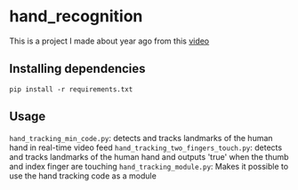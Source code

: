 #  hand_recognition

This is a project I made about year ago from this [video](https://www.youtube.com/watch?v=vQZ4IvB07ec)

## Installing dependencies
```pip install -r requirements.txt```

## Usage
```hand_tracking_min_code.py```: detects and tracks landmarks of the human hand in real-time video feed
```hand_tracking_two_fingers_touch.py```: detects and tracks landmarks of the human hand and outputs 'true' when the thumb and index finger are touching
```hand_tracking_module.py```: Makes it possible to use the hand tracking code as a module
